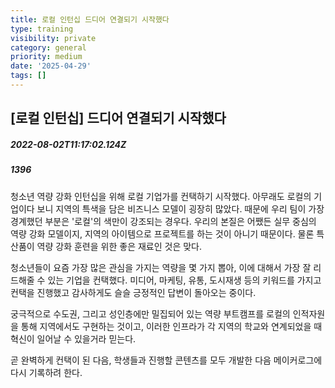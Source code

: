 ```yaml
---
title: 로컬 인턴십 드디어 연결되기 시작했다
type: training
visibility: private
category: general
priority: medium
date: '2025-04-29'
tags: []
---
```

## [로컬 인턴십] 드디어 연결되기 시작했다
##### 2022-08-02T11:17:02.124Z
##### 1396

<p>청소년 역량 강화 인턴십을 위해 로컬 기업가를 컨택하기 시작했다. 아무래도 로컬의 기업이다 보니 지역의 특색을 담은 비즈니스 모델이 굉장히 많았다. 때문에 우리 팀이 가장 경계했던 부분은 '로컬'의 색만이 강조되는 경우다. 우리의 본질은 어쨌든 실무 중심의 역량 강화 모델이지, 지역의 아이템으로 프로젝트를 하는 것이 아니기 때문이다. 물론 특산품이 역량 강화 훈련을 위한 좋은 재료인 것은 맞다.</p><p>청소년들이 요즘 가장 많은 관심을 가지는 역량을 몇 가지 뽑아, 이에 대해서 가장 잘 리드해줄 수 있는 기업을 컨택했다. 미디어, 마케팅, 유통, 도시재생 등의 키워드를 가지고 컨택을 진행했고 감사하게도 슬슬 긍정적인 답변이 돌아오는 중이다.</p><p>궁극적으로 수도권, 그리고 성인층에만 밀집되어 있는 역량 부트캠프를 로컬의 인적자원을 통해 지역에서도 구현하는 것이고, 이러한 인프라가 각 지역의 학교와 연계되었을 때 혁신이 일어날 수 있을거라 믿는다. </p><p>곧 완벽하게 컨택이 된 다음, 학생들과 진행할 콘텐츠를 모두 개발한 다음 메이커로그에 다시 기록하려 한다. </p>
